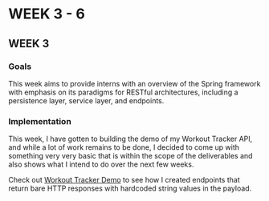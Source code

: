 # WEEK 3 - 6

## WEEK 3

### Goals

This week aims to provide interns with an overview of the Spring framework with emphasis on its paradigms for RESTful architectures, including a persistence layer, service layer, and endpoints.

### Implementation

This week, I have gotten to building the demo of my Workout Tracker API, and while a lot of work remains to be done, I decided to come up with something very very basic that is within the scope of the deliverables and also shows what I intend to do over the next few weeks.

Check out [Workout Tracker Demo](https://github.com/islajr/fip-backend-path/tree/e5506950ce61e0a1a3f4479a518e24073d7de974/3-6-project-learning/workout-tracker-demo) to see how I created endpoints that return bare HTTP responses with hardcoded string values in the payload.
